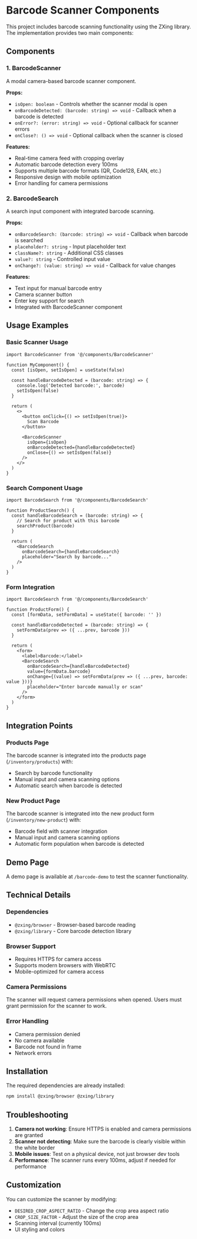 # Barcode Scanner Components

This project includes barcode scanning functionality using the ZXing library. The implementation provides two main components:

## Components

### 1. BarcodeScanner
A modal camera-based barcode scanner component.

**Props:**
- `isOpen: boolean` - Controls whether the scanner modal is open
- `onBarcodeDetected: (barcode: string) => void` - Callback when a barcode is detected
- `onError?: (error: string) => void` - Optional callback for scanner errors
- `onClose?: () => void` - Optional callback when the scanner is closed

**Features:**
- Real-time camera feed with cropping overlay
- Automatic barcode detection every 100ms
- Supports multiple barcode formats (QR, Code128, EAN, etc.)
- Responsive design with mobile optimization
- Error handling for camera permissions

### 2. BarcodeSearch
A search input component with integrated barcode scanning.

**Props:**
- `onBarcodeSearch: (barcode: string) => void` - Callback when barcode is searched
- `placeholder?: string` - Input placeholder text
- `className?: string` - Additional CSS classes
- `value?: string` - Controlled input value
- `onChange?: (value: string) => void` - Callback for value changes

**Features:**
- Text input for manual barcode entry
- Camera scanner button
- Enter key support for search
- Integrated with BarcodeScanner component

## Usage Examples

### Basic Scanner Usage
```tsx
import BarcodeScanner from '@/components/BarcodeScanner'

function MyComponent() {
  const [isOpen, setIsOpen] = useState(false)
  
  const handleBarcodeDetected = (barcode: string) => {
    console.log('Detected barcode:', barcode)
    setIsOpen(false)
  }

  return (
    <>
      <button onClick={() => setIsOpen(true)}>
        Scan Barcode
      </button>
      
      <BarcodeScanner
        isOpen={isOpen}
        onBarcodeDetected={handleBarcodeDetected}
        onClose={() => setIsOpen(false)}
      />
    </>
  )
}
```

### Search Component Usage
```tsx
import BarcodeSearch from '@/components/BarcodeSearch'

function ProductSearch() {
  const handleBarcodeSearch = (barcode: string) => {
    // Search for product with this barcode
    searchProduct(barcode)
  }

  return (
    <BarcodeSearch
      onBarcodeSearch={handleBarcodeSearch}
      placeholder="Search by barcode..."
    />
  )
}
```

### Form Integration
```tsx
import BarcodeSearch from '@/components/BarcodeSearch'

function ProductForm() {
  const [formData, setFormData] = useState({ barcode: '' })

  const handleBarcodeDetected = (barcode: string) => {
    setFormData(prev => ({ ...prev, barcode }))
  }

  return (
    <form>
      <label>Barcode:</label>
      <BarcodeSearch
        onBarcodeSearch={handleBarcodeDetected}
        value={formData.barcode}
        onChange={(value) => setFormData(prev => ({ ...prev, barcode: value }))}
        placeholder="Enter barcode manually or scan"
      />
    </form>
  )
}
```

## Integration Points

### Products Page
The barcode scanner is integrated into the products page (`/inventory/products`) with:
- Search by barcode functionality
- Manual input and camera scanning options
- Automatic search when barcode is detected

### New Product Page
The barcode scanner is integrated into the new product form (`/inventory/new-product`) with:
- Barcode field with scanner integration
- Manual input and camera scanning options
- Automatic form population when barcode is detected

## Demo Page
A demo page is available at `/barcode-demo` to test the scanner functionality.

## Technical Details

### Dependencies
- `@zxing/browser` - Browser-based barcode reading
- `@zxing/library` - Core barcode detection library

### Browser Support
- Requires HTTPS for camera access
- Supports modern browsers with WebRTC
- Mobile-optimized for camera access

### Camera Permissions
The scanner will request camera permissions when opened. Users must grant permission for the scanner to work.

### Error Handling
- Camera permission denied
- No camera available
- Barcode not found in frame
- Network errors

## Installation

The required dependencies are already installed:
```bash
npm install @zxing/browser @zxing/library
```

## Troubleshooting

1. **Camera not working**: Ensure HTTPS is enabled and camera permissions are granted
2. **Scanner not detecting**: Make sure the barcode is clearly visible within the white border
3. **Mobile issues**: Test on a physical device, not just browser dev tools
4. **Performance**: The scanner runs every 100ms, adjust if needed for performance

## Customization

You can customize the scanner by modifying:
- `DESIRED_CROP_ASPECT_RATIO` - Change the crop area aspect ratio
- `CROP_SIZE_FACTOR` - Adjust the size of the crop area
- Scanning interval (currently 100ms)
- UI styling and colors 